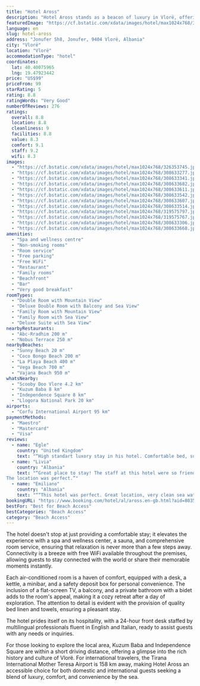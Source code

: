 ```yaml
---
title: "Hotel Aross"
description: "Hotel Aross stands as a beacon of luxury in Vlorë, offering guests an unparalleled 5-star beachfront experience."
featuredImage: "https://cf.bstatic.com/xdata/images/hotel/max1024x768/326353745.jpg?k=27228e749dc572ecc44bdb4f6a5f091f9e74a774a86a1a72a0370cc2b4f5a93f&o=&hp=1"
language: en
slug: hotel-aross
address: "Jonufer Sh8, Jonufer, 9404 Vlorë, Albania"
city: "Vlorë"
location: "Vlorë"
accommodationType: "hotel"
coordinates:
  lat: 40.40075965
  lng: 19.47923442
price: "US$99"
priceFrom: 99
starRating: 5
rating: 8.8
ratingWords: "Very Good"
numberOfReviews: 276
ratings:
  overall: 8.8
  location: 8.8
  cleanliness: 9
  facilities: 8.8
  value: 8.3
  comfort: 9.1
  staff: 9.2
  wifi: 8.3
images:
  - "https://cf.bstatic.com/xdata/images/hotel/max1024x768/326353745.jpg?k=27228e749dc572ecc44bdb4f6a5f091f9e74a774a86a1a72a0370cc2b4f5a93f&o=&hp=1"
  - "https://cf.bstatic.com/xdata/images/hotel/max1024x768/308633277.jpg?k=eb94b5dc51d20dd7bb63339d1f6a8998bcb76d8d47dbfe7e670570689627d28d&o=&hp=1"
  - "https://cf.bstatic.com/xdata/images/hotel/max1024x768/308633341.jpg?k=9713617f40a7b1046bc2705d91e4198fdb13e30922c4f64826f4f152312ee7ee&o=&hp=1"
  - "https://cf.bstatic.com/xdata/images/hotel/max1024x768/308633682.jpg?k=2b42cef3f4fdfbdc6f89d2b77901de8599a79689fc5a4eb886901c15153d93f9&o=&hp=1"
  - "https://cf.bstatic.com/xdata/images/hotel/max1024x768/308633611.jpg?k=70d4ed2607b54cbc63d4198302e1bac0d328f18e152c936b0ed425bac2163300&o=&hp=1"
  - "https://cf.bstatic.com/xdata/images/hotel/max1024x768/308633542.jpg?k=fc7bb3f5c2c651b7919bd6d94b8422cea5aa54fe52e722c1e22788005fe8888c&o=&hp=1"
  - "https://cf.bstatic.com/xdata/images/hotel/max1024x768/308633607.jpg?k=d445840d9317ba0b96f19bdee1467b6b7c854ab72e52ac149bdb43a71c64d929&o=&hp=1"
  - "https://cf.bstatic.com/xdata/images/hotel/max1024x768/308633514.jpg?k=f17270a71d475ffcbcefb24914f4229ee5d8e56663b55ce45f6ad7b09c217734&o=&hp=1"
  - "https://cf.bstatic.com/xdata/images/hotel/max1024x768/319575797.jpg?k=a8c7b3af58d885fe66e4aa8068f2adffbd07ccb88039fe99bd3e4aa257228ecb&o=&hp=1"
  - "https://cf.bstatic.com/xdata/images/hotel/max1024x768/319575767.jpg?k=86ec2dcb08d6ad4b4dbc82859a49cf885c7f91465e2b4d0713f8796d996efbb4&o=&hp=1"
  - "https://cf.bstatic.com/xdata/images/hotel/max1024x768/308633306.jpg?k=51f618c58c93142dbddf005d9b15f40184e9069da6eb0dbdc5342fdcabaee420&o=&hp=1"
  - "https://cf.bstatic.com/xdata/images/hotel/max1024x768/308633668.jpg?k=cdd3dd25f46bbb4ce6b47f346c61d25d6207d82d409e3d7386d38e462dbb2c08&o=&hp=1"
amenities:
  - "Spa and wellness centre"
  - "Non-smoking rooms"
  - "Room service"
  - "Free parking"
  - "Free WiFi"
  - "Restaurant"
  - "Family rooms"
  - "Beachfront"
  - "Bar"
  - "Very good breakfast"
roomTypes:
  - "Double Room with Mountain View"
  - "Deluxe Double Room with Balcony and Sea View"
  - "Family Room with Mountain View"
  - "Family Room with Sea View"
  - "Deluxe Suite with Sea View"
nearbyRestaurants:
  - "Abc-Rradhim 200 m"
  - "Nobus Terrace 250 m"
nearbyBeaches:
  - "Sunny Beach 20 m"
  - "Coco Bongo Beach 200 m"
  - "La Playa Beach 400 m"
  - "Vega Beach 700 m"
  - "Vajana Beach 950 m"
whatsNearby:
  - "Scooby Doo Vlore 4.2 km"
  - "Kuzum Baba 8 km"
  - "Independence Square 8 km"
  - "Llogora National Park 20 km"
airports:
  - "Corfu International Airport 95 km"
paymentMethods:
  - "Maestro"
  - "Mastercard"
  - "Visa"
reviews:
  - name: "Egle"
    country: "United Kingdom"
    text: "“High standart luxory stay in his hotel. Comfortable bed, superb views from the room, modern and luxury room, high tech facilities. Great staff, helpful and attentive. Tasty breakfast (one of the best in Albania) and we also tried pizza for lunch...”"
  - name: "Livia"
    country: "Albania"
    text: "“Great place to stay! The staff at this hotel were so friendly and helpful. They made our stay so enjoyable and comfortable. The rooms were spacious, clean and well-maintained. The beds were very comfortable.
The location was perfect.”"
  - name: "Emiliano"
    country: "Albania"
    text: "““This hotel was perfect. Great location, very clean sea water, friendly staff, car parking and lovely breakfast and dining facilities.””"
bookingURL: "https://www.booking.com/hotel/al/aross.en-gb.html?aid=8035640"
bestFor: "Best for Beach Access"
bestCategories: "Beach Access"
category: "Beach Access"
---
```


The hotel doesn't stop at just providing a comfortable stay; it elevates the experience with a spa and wellness center, a sauna, and comprehensive room service, ensuring that relaxation is never more than a few steps away. Connectivity is a breeze with free WiFi available throughout the premises, allowing guests to stay connected with the world or share their memorable moments instantly.

Each air-conditioned room is a haven of comfort, equipped with a desk, a kettle, a minibar, and a safety deposit box for personal convenience. The inclusion of a flat-screen TV, a balcony, and a private bathroom with a bidet adds to the room's appeal, making it a cozy retreat after a day of exploration. The attention to detail is evident with the provision of quality bed linen and towels, ensuring a pleasant stay.

The hotel prides itself on its hospitality, with a 24-hour front desk staffed by multilingual professionals fluent in English and Italian, ready to assist guests with any needs or inquiries. 

For those looking to explore the local area, Kuzum Baba and Independence Square are within a short driving distance, offering a glimpse into the rich history and culture of Vlorë. For international travelers, the Tirana International Mother Teresa Airport is 158 km away, making Hotel Aross an accessible choice for both domestic and international guests seeking a blend of luxury, comfort, and convenience by the sea.